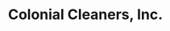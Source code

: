 ---
title: "Colonial Cleaners, Inc."
url: /minneapolis/colonial-cleaners-inc-lyndale-avenue-south/
shop: Wäscherei
---